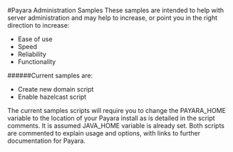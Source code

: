 #Payara Administration Samples
These samples are intended to help with server administration and may help to increase, or point you in the right direction to increase:

*	Ease of use
* Speed
* Reliability
* Functionality

######Current samples are:

*	Create new domain script
* Enable hazelcast script

The current samples scripts will require you to change the PAYARA_HOME variable to the location of your Payara install as is detailed in the script comments. It is assumed JAVA_HOME variable is already set.
Both scripts are commented to explain usage and options, with links to further documentation for Payara.
